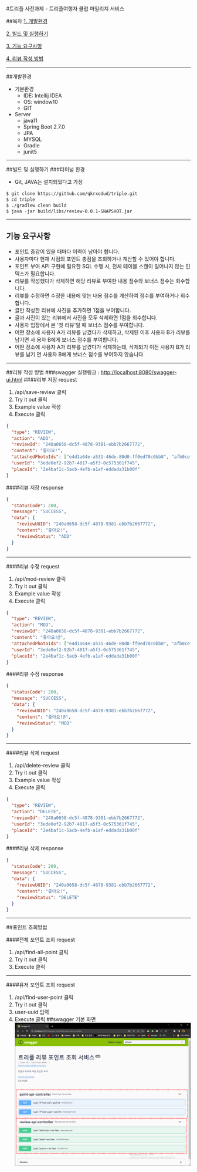 #트리플 사전과제 - 트리플여행자 클럽 마일리지 서비스

##목차
[1. 개발환경](#개발환경)

[2. 빌드 및 실행하기](#빌드-및-실행하기)

[3. 기능 요구사항](#기능-요구사항)

[4. 리뷰 작성 방법](#리뷰-작성-방법)

-----------------------
##개발환경
* 기본환경
  * IDE: Intellij IDEA
  * OS: window10
  * GIT
* Server
  * java11
  * Spring Boot 2.7.0
  * JPA
  * MYSQL
  * Gradle
  * junit5
---
##빌드 및 실행하기
###터미널 환경
* Git, JAVA는 설치되었다고 가정
```
$ git clone https://github.com/qkrxodud/triple.git
$ cd triple
$ ./gradlew clean build
$ java -jar build/libs/review-0.0.1-SNAPSHOT.jar
```
---
## 기능 요구사항
* 포인트 증감이 있을 때마다 이력이 남아야 합니다.
* 사용자마다 현재 시점의 포인트 총점을 조회하거나 계산할 수 있어야 합니다.
* 포인트 부여 API 구현에 필요한 SQL 수행 시, 전체 테이블 스캔이 일어나지 않는 인덱스가 필요합니다.
* 리뷰를 작성했다가 삭제하면 해당 리뷰로 부여한 내용 점수와 보너스 점수는 회수합니다.
* 리뷰를 수정하면 수정한 내용에 맞는 내용 점수를 계산하여 점수를 부여하거나 회수합니다.
* 글만 작성한 리뷰에 사진을 추가하면 1점을 부여합니다.
* 글과 사진이 있는 리뷰에서 사진을 모두 삭제하면 1점을 회수합니다.
* 사용자 입장에서 본 '첫 리뷰'일 때 보너스 점수를 부여합니다.
* 어떤 장소에 사용자 A가 리뷰를 남겼다가 삭제하고, 삭제된 이후 사용자 B가 리뷰를 남기면 사 용자 B에게 보너스 점수를 부여합니다.
* 어떤 장소에 사용자 A가 리뷰를 남겼다가 삭제하는데, 삭제되기 이전 사용자 B가 리뷰를 남기
면 사용자 B에게 보너스 점수를 부여하지 않습니다
---

##리뷰 작성 방법
###swagger 실행링크 : <http://localhost:8080/swagger-ui.html>
####리뷰 저장 request
1. /api/save-review 클릭
2. Try it out 클릭
3. Example value 작성
4. Execute 클릭
```json
{
  "type": "REVIEW",
  "action": "ADD", 
  "reviewId": "240a0658-dc5f-4878-9381-ebb7b2667772",
  "content": "좋아요!",
  "attachedPhotoIds": ["e4d1a64e-a531-46de-88d0-ff0ed70c0bb8", "afb0cef2-851d-4a50-bb07-9cc15cbdc332"],
  "userId": "3ede0ef2-92b7-4817-a5f3-0c575361f745",
  "placeId": "2e4baf1c-5acb-4efb-a1af-eddada31b00f"
}
```
####리뷰 저장 response
```json
{
  "statusCode": 200,
  "message": "SUCCESS",
  "data": {
    "reviewUUID": "240a0658-dc5f-4878-9381-ebb7b2667772",
    "content": "좋아요!",
    "reviewStatus": "ADD"
  }
}
```
---

####리뷰 수정 request
1. /api/mod-review 클릭
2. Try it out 클릭
3. Example value 작성
4. Execute 클릭
```json
{
  "type": "REVIEW",
  "action": "MOD",
  "reviewId": "240a0658-dc5f-4878-9381-ebb7b2667772",
  "content": "좋아요!@",
  "attachedPhotoIds": ["e4d1a64e-a531-46de-88d0-ff0ed70c0bb8", "afb0cef2-851d-4a50-bb07-9cc15cbdc332"],
  "userId": "3ede0ef2-92b7-4817-a5f3-0c575361f745",
  "placeId": "2e4baf1c-5acb-4efb-a1af-eddada31b00f"
}
```
####리뷰 수정 response
```json
{
  "statusCode": 200,
  "message": "SUCCESS",
  "data": {
    "reviewUUID": "240a0658-dc5f-4878-9381-ebb7b2667772",
    "content": "좋아요!@",
    "reviewStatus": "MOD"
  }
}
```
------
####리뷰 삭제 request
1. /api/delete-review 클릭
2. Try it out 클릭
3. Example value 작성
4. Execute 클릭
```json
{
  "type": "REVIEW",
  "action": "DELETE", 
  "reviewId": "240a0658-dc5f-4878-9381-ebb7b2667772",
  "userId": "3ede0ef2-92b7-4817-a5f3-0c575361f745",
  "placeId": "2e4baf1c-5acb-4efb-a1af-eddada31b00f"
}
```
####리뷰 삭제 response
```json
{
  "statusCode": 200,
  "message": "SUCCESS",
  "data": {
    "reviewUUID": "240a0658-dc5f-4878-9381-ebb7b2667772",
    "content": "좋아요!",
    "reviewStatus": "DELETE"
  }
}

```
---
##포인트 조회방법

####전체 포인트 조회 request
1. /api/find-all-point 클릭
2. Try it out 클릭
3. Execute 클릭
---
####유저 포인트 조회 request
1. /api/find-user-point 클릭
2. Try it out 클릭
3. user-uuid 입력
4. Execute 클릭
##swagger 기본 화면
![img.png](src/main/resources/readme_imges/img.png)